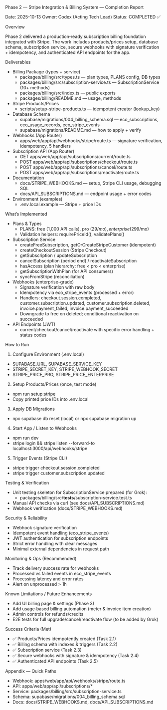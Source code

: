 Phase 2 — Stripe Integration & Billing System — Completion Report

Date: 2025-10-13
Owner: Codex (Acting Tech Lead)
Status: COMPLETED ✅

Overview

Phase 2 delivered a production‑ready subscription billing foundation integrated with Stripe. The work includes products/prices setup, database schema, subscription service, secure webhooks with signature verification + idempotency, and authenticated API endpoints for the app.

Deliverables

- Billing Package (types + service)
  - packages/billing/src/types.ts — plan types, PLANS config, DB types
  - packages/billing/src/subscription-service.ts — SubscriptionService (10+ methods)
  - packages/billing/src/index.ts — public exports
  - packages/billing/README.md — usage, methods
- Stripe Products/Prices
  - scripts/setup-stripe-products.ts — idempotent creator (lookup_key)
- Database Schema
  - supabase/migrations/004_billing_schema.sql — eco_subscriptions, eco_usage_records, eco_stripe_events
  - supabase/migrations/README.md — how to apply + verify
- Webhooks (App Router)
  - apps/web/app/api/webhooks/stripe/route.ts — signature verification, idempotency, 5 handlers
- Subscription API (App Router)
  - GET apps/web/app/api/subscriptions/current/route.ts
  - POST apps/web/app/api/subscriptions/checkout/route.ts
  - POST apps/web/app/api/subscriptions/cancel/route.ts
  - POST apps/web/app/api/subscriptions/reactivate/route.ts
- Documentation
  - docs/STRIPE_WEBHOOKS.md — setup, Stripe CLI usage, debugging SQL
  - docs/API_SUBSCRIPTIONS.md — endpoint usage + error codes
- Environment (examples)
  - .env.local.example — Stripe + price IDs

What’s Implemented

- Plans & Types
  - PLANS: free (1,000 API calls), pro ($29/mo), enterprise ($299/mo)
  - Validation helpers: requirePriceId(), validatePlans()
- Subscription Service
  - createFreeSubscription, getOrCreateStripeCustomer (idempotent)
  - createCheckoutSession (Stripe Checkout)
  - getSubscription / updateSubscription
  - cancelSubscription (period end) / reactivateSubscription
  - hasAccess (plan hierarchy: free < pro < enterprise)
  - getSubscriptionWithPlan (for API consumers)
  - syncFromStripe (reconciliation)
- Webhooks (enterprise-grade)
  - Signature verification with raw body
  - Idempotency via eco_stripe_events (processed + error)
  - Handlers: checkout.session.completed, customer.subscription.updated, customer.subscription.deleted, invoice.payment_failed, invoice.payment_succeeded
  - Downgrade to free on deleted; conditional reactivation on succeeded
- API Endpoints (JWT)
  - current/checkout/cancel/reactivate with specific error handling + status codes

How to Run

1) Configure Environment (.env.local)
- SUPABASE_URL, SUPABASE_SERVICE_KEY
- STRIPE_SECRET_KEY, STRIPE_WEBHOOK_SECRET
- STRIPE_PRICE_PRO, STRIPE_PRICE_ENTERPRISE

2) Setup Products/Prices (once, test mode)
- npm run setup:stripe
- Copy printed price IDs into .env.local

3) Apply DB Migrations
- npx supabase db reset (local) or npx supabase migration up

4) Start App / Listen to Webhooks
- npm run dev
- stripe login && stripe listen --forward-to localhost:3000/api/webhooks/stripe

5) Trigger Events (Stripe CLI)
- stripe trigger checkout.session.completed
- stripe trigger customer.subscription.updated

Testing & Verification

- Unit testing skeleton for SubscriptionService prepared (for Grok):
  - packages/billing/src/__tests__/subscription-service.test.ts
- Manual API checks via curl (see docs/API_SUBSCRIPTIONS.md)
- Webhook verification (docs/STRIPE_WEBHOOKS.md)

Security & Reliability

- Webhook signature verification
- Idempotent event handling (eco_stripe_events)
- JWT authentication for subscription endpoints
- Strict error handling with clear messages
- Minimal external dependencies in request path

Monitoring & Ops (Recommended)

- Track delivery success rate for webhooks
- Processed vs failed events in eco_stripe_events
- Processing latency and error rates
- Alert on unprocessed > 1h

Known Limitations / Future Enhancements

- Add UI billing page & settings (Phase 3)
- Add usage‑based billing automation (meter & invoice item creation)
- Admin controls for refunds/credits
- E2E tests for full upgrade/cancel/reactivate flow (to be added by Grok)

Success Criteria (Met)

- ✅ Products/Prices idempotently created (Task 2.1)
- ✅ Billing schema with indexes & triggers (Task 2.2)
- ✅ Subscription service (Task 2.3)
- ✅ Secure webhooks with signature & idempotency (Task 2.4)
- ✅ Authenticated API endpoints (Task 2.5)

Appendix — Quick Paths

- Webhook: apps/web/app/api/webhooks/stripe/route.ts
- API: apps/web/app/api/subscriptions/*
- Service: packages/billing/src/subscription-service.ts
- Schema: supabase/migrations/004_billing_schema.sql
- Docs: docs/STRIPE_WEBHOOKS.md, docs/API_SUBSCRIPTIONS.md
